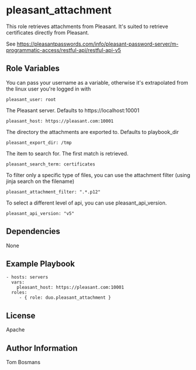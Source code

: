 pleasant_attachment
=========

This role retrieves attachments from Pleasant.
It's suited to retrieve certificates directly from Pleasant.

See https://pleasantpasswords.com/info/pleasant-password-server/m-programmatic-access/restful-api/restful-api-v5

Role Variables
--------------
You can pass your username as a variable, otherwise it's extrapolated from the linux user you're logged in with
    
    pleasant_user: root

The Pleasant server.  Defaults to https://localhost:10001

    pleasant_host: https://pleasant.com:10001

The directory the attachments are exported to.  Defaults to playbook_dir

    pleasant_export_dir: /tmp

The item to search for.  The first match is retrieved.
    
    pleasant_search_term: certificates

To filter only a specific type of files, you can use the attachment filter (using jinja search on the filename)
    
    pleasant_attachment_filter: ".*.p12"

To select a different level of api, you can use pleasant_api_version.

    pleasant_api_version: "v5"

Dependencies
------------

None

Example Playbook
----------------

    - hosts: servers
      vars:
        pleasant_host: https://pleasant.com:10001
      roles:
         - { role: duo.pleasant_attachment }

License
-------

Apache

Author Information
------------------
Tom Bosmans
